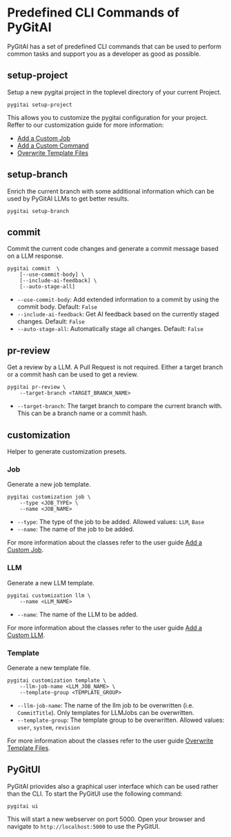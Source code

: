 # Predefined CLI Commands of PyGitAI

PyGitAI has a set of predefined CLI commands that can be used to
perform common tasks and support you as a developer as good as
possible.


## setup-project

Setup a new pygitai project in the toplevel directory of your current
Project.

```
pygitai setup-project
```

This allows you to customize the pygitai configuration for your
project. Reffer to our customization guide for more information:

- [Add a Custom Job](../user_guides/add_custom_jobs.md)
- [Add a Custom Command](../user_guides/add_custom_commands.md)
- [Overwrite Template Files](../user_guides/overwrite_template_files.md)


## setup-branch

Enrich the current branch with some additional information which can
be used by PyGitAI LLMs to get better results.

```
pygitai setup-branch
```


## commit

Commit the current code changes and generate a commit message based
on a LLM response.

```
pygitai commit  \
    [--use-commit-body] \
    [--include-ai-feedback] \
    [--auto-stage-all]
```

- `--use-commit-body`: Add extended information to a commit by using
    the commit body. Default: `False`
- `--include-ai-feedback`: Get AI feedback based on the currently
    staged changes. Default: `False`
- `--auto-stage-all`: Automatically stage all changes.
    Default: `False`


## pr-review

Get a review by a LLM. A Pull Request is not required. Either a
target branch or a commit hash can be used to get a review.

```
pygitai pr-review \
    --target-branch <TARGET_BRANCH_NAME>
```

- `--target-branch`: The target branch to compare the current branch
    with. This can be a branch name or a commit hash.


## customization

Helper to generate customization presets.

### Job

Generate a new job template.

```
pygitai customization job \
    --type <JOB_TYPE> \
    --name <JOB_NAME>
```

- `--type`: The type of the job to be added.
    Allowed values: `LLM`, `Base`
- `--name`: The name of the job to be added.

For more information about the classes refer to the user guide
[Add a Custom Job](../user_guides/add_custom_jobs.md).


### LLM

Generate a new LLM template.

```
pygitai customization llm \
    --name <LLM_NAME>
```

- `--name`: The name of the LLM to be added.

For more information about the classes refer to the user guide
[Add a Custom LLM](../user_guides/add_custom_llm.md).


### Template

Generate a new template file.

```
pygitai customization template \
    --llm-job-name <LLM_JOB_NAME> \
    --template-group <TEMPLATE_GROUP>
```

- `--llm-job-name`: The name of the llm job to be overwritten
(i.e. `CommitTitle`). Only templates for LLMJobs can be overwritten.
- `--template-group`: The template group to be overwritten.
    Allowed values: `user`, `system`, `revision`

For more information about the classes refer to the user guide
[Overwrite Template Files](../user_guides/overwrite_template_files.md).


## PyGitUI

PyGitAI priovides also a graphical user interface which can be used
rather than the CLI. To start the PyGitUI use the following command:

```
pygitai ui
```

This will start a new webserver on port 5000. Open your browser and
navigate to `http://localhost:5000` to use the PyGitUI.
